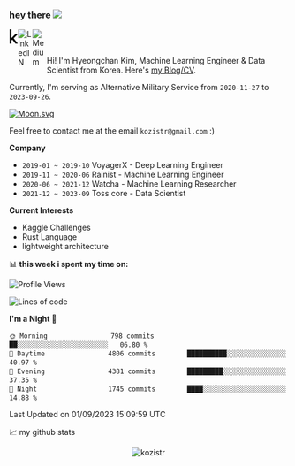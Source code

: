 ### hey there <img src="https://media.giphy.com/media/hvRJCLFzcasrR4ia7z/giphy.gif" width="25px">

<div class="icons">
  <a href="https://kaggle.com/kozistr">
    <img align="left" alt="Kaggle" width="16px" src="assets/kaggle-brands.svg" />
  </a>
  <a href="https://www.linkedin.com/in/kozistr/">
    <img align="left" alt="LinkedIN" width="26px" src="https://github.com/gauravghongde/social-icons/blob/master/SVG/Color/LinkedIN.svg" />
  </a>
  <a href="https://medium.com/@kozistr">
    <img align="left" alt="Medium" width="26px" src="https://github.com/gauravghongde/social-icons/blob/master/SVG/Color/Medium.svg" />
  </a>
  <br />
</div>

<br />

Hi! I'm Hyeongchan Kim, Machine Learning Engineer & Data Scientist from Korea. Here's [my Blog/CV](http://kozistr.tech/about).

Currently, I'm serving as Alternative Military Service from `2020-11-27` to `2023-09-26`.

[![Moon.svg](https://dday-widget.minung.dev/widget?text=Dobby%20is%20free&date=2023-09-26&startDate=2020-11-27&theme=theme2)](https://dday-widget.minung.dev)

Feel free to contact me at the email `kozistr@gmail.com` :)

**Company**

* `2019-01 ~ 2019-10` VoyagerX - Deep Learning Engineer
* `2019-11 ~ 2020-06` Rainist - Machine Learning Engineer
* `2020-06 ~ 2021-12` Watcha - Machine Learning Researcher
* `2021-12 ~ 2023-09` Toss core - Data Scientist

**Current Interests**

* Kaggle Challenges
* Rust Language
* lightweight architecture

📊 **this week i spent my time on:**
<!--START_SECTION:waka-->
![Profile Views](http://img.shields.io/badge/Profile%20Views-32-blue)

![Lines of code](https://img.shields.io/badge/From%20Hello%20World%20I%27ve%20Written-4.4%20million%20lines%20of%20code-blue)

**I'm a Night 🦉** 

```text
🌞 Morning                798 commits         ██░░░░░░░░░░░░░░░░░░░░░░░   06.80 % 
🌆 Daytime                4806 commits        ██████████░░░░░░░░░░░░░░░   40.97 % 
🌃 Evening                4381 commits        █████████░░░░░░░░░░░░░░░░   37.35 % 
🌙 Night                  1745 commits        ████░░░░░░░░░░░░░░░░░░░░░   14.88 % 
```



 Last Updated on 01/09/2023 15:09:59 UTC
<!--END_SECTION:waka-->

📈 my github stats

<p align="center"> <img src="https://github-readme-stats.vercel.app/api?username=kozistr&show_icons=true&theme=gotham" alt="kozistr" />
